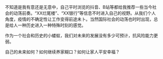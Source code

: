 不知道是我有意还是无意中，自己平时浏览的抖音、B站等都给我推荐一些当今社会的动荡前奏。“XX烂尾楼”、“XX银行”等信息不时进入自己的视野。从我们个人角度，疫情的不确定性让工作变得前途未卜。当然国际社会的动荡也时时出现，总是给人一种历史进入一种特殊时刻的感觉。

作为一个社会和历史的小蝼蚁，我们对未来的发展没有多少可预计，抗风险能力更弱。

自己的未来如何？如何继续养家糊口？如何让家人平安幸福？

